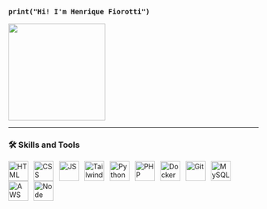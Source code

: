 <h3 style="display: block;">
  <span>
    <code>print("Hi! I'm Henrique Fiorotti") </code></span>
</h3>


<div>
  <img height=195rem src="https://github-readme-stats.vercel.app/api?username=henrique-fiorotti&show_icons=true&bg_color=00000000&border_radius=6">
</div>

<hr>

### 🛠️ Skills and Tools
  <img 
      width="40"
      height="40"
      alt="HTML"
      align="left"
      title="HTML"
      style="padding-right: 8px;" 
      src="https://cdn.jsdelivr.net/gh/devicons/devicon@latest/icons/html5/html5-plain.svg"
  />
  <img 
      width="40"
      height="40"
      alt="CSS"
      align="left"
      title="CSS"
      style="padding-right: 8px;" 
    src= "https://cdn.jsdelivr.net/gh/devicons/devicon@latest/icons/css3/css3-plain.svg"
  />
  <img 
      width="40"
      height="40"
      alt="JS"
      align="left"
      title="JS"
      style="padding-right: 8px;" 
    src= "https://cdn.jsdelivr.net/gh/devicons/devicon@latest/icons/javascript/javascript-plain.svg" 
  />
  <img 
      width="40"
      height="40"
      alt="Tailwind"
      align="left"
      title="Tailwind"
      style="padding-right: 8px;" 
      src= "https://cdn.jsdelivr.net/gh/devicons/devicon@latest/icons/tailwindcss/tailwindcss-original.svg" />
  <img 
      width="40"
      height="40"
      alt="Python"
      align="left"
      title="Python"
      style="padding-right: 8px;" 
      src= "https://cdn.jsdelivr.net/gh/devicons/devicon@latest/icons/python/python-plain.svg" />
  <img 
      width="40"
      height="40"
      alt="PHP"
      align="left"
      title="PHP"
      style="padding-right: 8px;" 
      src= "https://cdn.jsdelivr.net/gh/devicons/devicon@latest/icons/php/php-plain.svg" />
  <img
      width="40"
      height="40"
      alt="Docker"
      align="left"
      title="Docker"
      style="padding-right: 8px;" 
      src= "https://github.com/user-attachments/assets/f8b320f6-6712-4f8c-82a1-2842ee303bb3" />

  <img 
      width="40"
      height="40"
      alt="Git"
      align="left"
      title="Git"
      style="padding-right: 8px;" 
      src= "https://cdn.jsdelivr.net/gh/devicons/devicon@latest/icons/git/git-plain.svg" />
  <img
      width="40"
      height="40"
      alt="MySQL"
      align="left"
      title="MySQL"
      style="padding-right: 8px;" 
      src= "https://cdn.jsdelivr.net/gh/devicons/devicon@latest/icons/mysql/mysql-original.svg" />
  <img 
      width="40"
      height="40"
      alt="AWS"
      align="left"
      title="AWS"
      style="padding-right: 8px;" 
      src= "https://cdn.jsdelivr.net/gh/devicons/devicon@latest/icons/amazonwebservices/amazonwebservices-plain-wordmark.svg" />
  <img 
      width="40"
      height="40"
      alt="Node"
      align="left"
      title="Node"
      style="padding-right: 8px;" 
      src= "https://github.com/user-attachments/assets/537b04dd-64a5-4f81-a38c-3e91e5679d1a" 
    />




<!---
Henrique-Fiorotti/Henrique-Fiorotti is a ✨ special ✨ repository because its `README.md` (this file) appears on your GitHub profile.
You can click the Preview link to take a look at your changes.
--->
